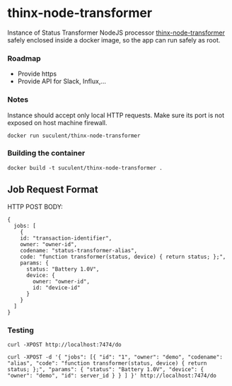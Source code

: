 # thinx-node-transformer

Instance of Status Transformer NodeJS processor [thinx-node-transformer](https://github.com/suculent/thinx-node-tranformer) safely enclosed inside a docker image, so the app can run safely as root.

### Roadmap

* Provide https
* Provide API for Slack, Influx,...

### Notes

Instance should accept only local HTTP requests. Make sure its port is not exposed on host machine firewall.

`docker run suculent/thinx-node-transformer`

### Building the container

`docker build -t suculent/thinx-node-transformer .`


## Job Request Format

HTTP POST BODY:

```
{
  jobs: [
    {
    id: "transaction-identifier",
    owner: "owner-id",
    codename: "status-transformer-alias",
    code: "function transformer(status, device) { return status; };",
    params: {
      status: "Battery 1.0V",
      device: {
        owner: "owner-id",
        id: "device-id"
      }
    }
  ]
}
```

### Testing

```
curl -XPOST http://localhost:7474/do
```

```
curl -XPOST -d '{ "jobs": [{ "id": "1", "owner": "demo", "codename": "alias", "code": "function transformer(status, device) { return status; };", "params": { "status": "Battery 1.0V", "device": { "owner": "demo", "id": server_id } } ] }' http://localhost:7474/do
```
